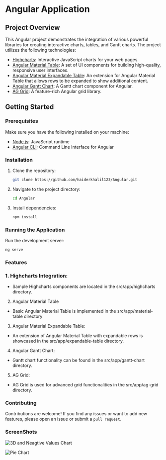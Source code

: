 
# Angular Application


## Project Overview

This Angular project demonstrates the integration of various powerful libraries for creating interactive charts, tables, and Gantt charts. The project utilizes the following technologies:

- [Highcharts](https://www.highcharts.com/): Interactive JavaScript charts for your web pages.
- [Angular Material Table](https://material.angular.io/components/table/overview): A set of UI components for building high-quality, responsive user interfaces.
- [Angular Material Expandable Table](https://github.com/elhigu/material-table): An extension for Angular Material Table that allows rows to be expanded to show additional content.
- [Angular Gantt Chart](https://www.angular-gantt.com/): A Gantt chart component for Angular.
- [AG Grid](https://www.ag-grid.com/): A feature-rich Angular grid library.

## Getting Started

### Prerequisites

Make sure you have the following installed on your machine:

- [Node.js](https://nodejs.org/): JavaScript runtime
- [Angular CLI](https://angular.io/cli): Command Line Interface for Angular

### Installation

1. Clone the repository:

    ```bash
    git clone https://github.com/haiderkhalil123/Angular.git
    ```

2. Navigate to the project directory:

    ```bash
    cd Angular
    ```

3. Install dependencies:

    ```bash
    npm install
    ```

### Running the Application

Run the development server:

```bash
ng serve
```

### Features

### 1. Highcharts Integration:
- Sample Highcharts components are located in the src/app/highcharts directory.

2. Angular Material Table
- Basic Angular Material Table is implemented in the src/app/material-table directory

3. Angular Material Expandable Table:
- An extension of Angular Material Table with expandable rows is showcased in the src/app/expandable-table directory.

4. Angular Gantt Chart:
- Gantt chart functionality can be found in the src/app/gantt-chart directory.

5. AG Grid:
- AG Grid is used for advanced grid functionalities in the src/app/ag-grid directory.

### Contributing

Contributions are welcome! If you find any issues or want to add new features, please open an issue or submit a `pull request`.

### ScreenShots

![3D and Neagtive Values Chart](https://github.com/haiderkhalil123/Angular/assets/139443148/feb6fb3e-309e-42e2-bbdd-bdab61f7cb96)

![Pie Chart](https://github.com/haiderkhalil123/Angular/assets/139443148/8d8855f3-c53e-426d-aa2a-a68fee5ff180)

